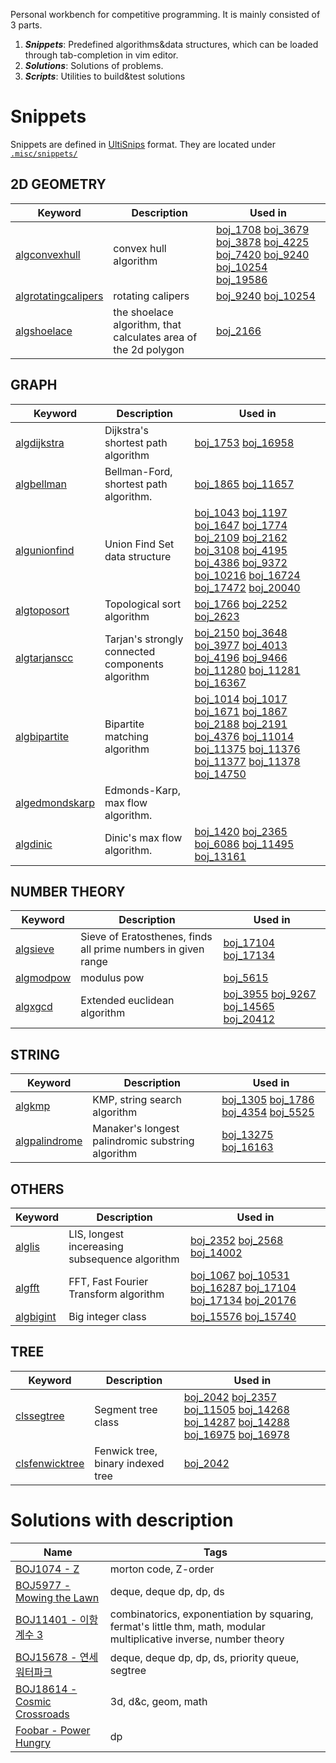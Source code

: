 Personal workbench for competitive programming. 
It is mainly consisted of 3 parts.

1. ***Snippets***: Predefined algorithms&data structures, which can be loaded through tab-completion in vim editor.
2. ***Solutions***: Solutions of problems.
3. ***Scripts***: Utilities to build&test solutions

# Snippets
Snippets are defined in [UltiSnips](https://github.com/SirVer/ultisnips) format.
They are located under [`.misc/snippets/`](.misc/snippets/)

## 2D GEOMETRY
| Keyword | Description | Used in |
| ------- | ----------- | ------- |
| [algconvexhull](.misc/snippets/cpp_2d_geometry.snippets#L512) | convex hull algorithm | [boj_1708](boj_1708) [boj_3679](boj_3679) [boj_3878](boj_3878) [boj_4225](boj_4225) [boj_7420](boj_7420) [boj_9240](boj_9240) [boj_10254](boj_10254) [boj_19586](boj_19586) |
| [algrotatingcalipers](.misc/snippets/cpp_2d_geometry.snippets#L541) | rotating calipers | [boj_9240](boj_9240) [boj_10254](boj_10254) |
| [algshoelace](.misc/snippets/cpp_2d_geometry.snippets#L573) | the shoelace algorithm, that calculates area of the 2d polygon | [boj_2166](boj_2166) |

## GRAPH
| Keyword | Description | Used in |
| ------- | ----------- | ------- |
| [algdijkstra](.misc/snippets/cpp_graph.snippets#L14) | Dijkstra's shortest path algorithm | [boj_1753](boj_1753) [boj_16958](boj_16958) |
| [algbellman](.misc/snippets/cpp_graph.snippets#L89) | Bellman-Ford, shortest path algorithm. | [boj_1865](boj_1865) [boj_11657](boj_11657) |
| [algunionfind](.misc/snippets/cpp_graph.snippets#L228) | Union Find Set data structure | [boj_1043](boj_1043) [boj_1197](boj_1197) [boj_1647](boj_1647) [boj_1774](boj_1774) [boj_2109](boj_2109) [boj_2162](boj_2162) [boj_3108](boj_3108) [boj_4195](boj_4195) [boj_4386](boj_4386) [boj_9372](boj_9372) [boj_10216](boj_10216) [boj_16724](boj_16724) [boj_17472](boj_17472) [boj_20040](boj_20040) |
| [algtoposort](.misc/snippets/cpp_graph.snippets#L352) | Topological sort algorithm | [boj_1766](boj_1766) [boj_2252](boj_2252) [boj_2623](boj_2623) |
| [algtarjanscc](.misc/snippets/cpp_graph.snippets#L487) | Tarjan's strongly connected components algorithm | [boj_2150](boj_2150) [boj_3648](boj_3648) [boj_3977](boj_3977) [boj_4013](boj_4013) [boj_4196](boj_4196) [boj_9466](boj_9466) [boj_11280](boj_11280) [boj_11281](boj_11281) [boj_16367](boj_16367) |
| [algbipartite](.misc/snippets/cpp_graph.snippets#L566) | Bipartite matching algorithm | [boj_1014](boj_1014) [boj_1017](boj_1017) [boj_1671](boj_1671) [boj_1867](boj_1867) [boj_2188](boj_2188) [boj_2191](boj_2191) [boj_4376](boj_4376) [boj_11014](boj_11014) [boj_11375](boj_11375) [boj_11376](boj_11376) [boj_11377](boj_11377) [boj_11378](boj_11378) [boj_14750](boj_14750) |
| [algedmondskarp](.misc/snippets/cpp_graph.snippets#L625) | Edmonds-Karp, max flow algorithm. |  |
| [algdinic](.misc/snippets/cpp_graph.snippets#L808) | Dinic's max flow algorithm. | [boj_1420](boj_1420) [boj_2365](boj_2365) [boj_6086](boj_6086) [boj_11495](boj_11495) [boj_13161](boj_13161) |

## NUMBER THEORY
| Keyword | Description | Used in |
| ------- | ----------- | ------- |
| [algsieve](.misc/snippets/cpp_number_theory.snippets#L1) | Sieve of Eratosthenes, finds all prime numbers in given range | [boj_17104](boj_17104) [boj_17134](boj_17134) |
| [algmodpow](.misc/snippets/cpp_number_theory.snippets#L24) | modulus pow | [boj_5615](boj_5615) |
| [algxgcd](.misc/snippets/cpp_number_theory.snippets#L45) | Extended euclidean algorithm | [boj_3955](boj_3955) [boj_9267](boj_9267) [boj_14565](boj_14565) [boj_20412](boj_20412) |

## STRING
| Keyword | Description | Used in |
| ------- | ----------- | ------- |
| [algkmp](.misc/snippets/cpp_string.snippets#L1) | KMP, string search algorithm | [boj_1305](boj_1305) [boj_1786](boj_1786) [boj_4354](boj_4354) [boj_5525](boj_5525) |
| [algpalindrome](.misc/snippets/cpp_string.snippets#L54) | Manaker's longest palindromic substring algorithm | [boj_13275](boj_13275) [boj_16163](boj_16163) |

## OTHERS
| Keyword | Description | Used in |
| ------- | ----------- | ------- |
| [alglis](.misc/snippets/cpp_others.snippets#L73) | LIS, longest incereasing subsequence algorithm | [boj_2352](boj_2352) [boj_2568](boj_2568) [boj_14002](boj_14002) |
| [algfft](.misc/snippets/cpp_others.snippets#L118) | FFT, Fast Fourier Transform algorithm | [boj_1067](boj_1067) [boj_10531](boj_10531) [boj_16287](boj_16287) [boj_17104](boj_17104) [boj_17134](boj_17134) [boj_20176](boj_20176) |
| [algbigint](.misc/snippets/cpp_others.snippets#L155) | Big integer class | [boj_15576](boj_15576) [boj_15740](boj_15740) |

## TREE
| Keyword | Description | Used in |
| ------- | ----------- | ------- |
| [clssegtree](.misc/snippets/cpp_tree.snippets#L1) | Segment tree class | [boj_2042](boj_2042) [boj_2357](boj_2357) [boj_11505](boj_11505) [boj_14268](boj_14268) [boj_14287](boj_14287) [boj_14288](boj_14288) [boj_16975](boj_16975) [boj_16978](boj_16978) |
| [clsfenwicktree](.misc/snippets/cpp_tree.snippets#L199) | Fenwick tree, binary indexed tree | [boj_2042](boj_2042) |


# Solutions with description
| Name | Tags |
| ---- | ---- |
| [BOJ1074 - Z](boj_1074) | morton code, Z-order |
| [BOJ5977 - Mowing the Lawn](boj_5977) | deque, deque dp, dp, ds |
| [BOJ11401 - 이항 계수 3](boj_11401) | combinatorics, exponentiation by squaring, fermat's little thm, math, modular multiplicative inverse, number theory |
| [BOJ15678 - 연세워터파크](boj_15678) | deque, deque dp, dp, ds, priority queue, segtree |
| [BOJ18614 - Cosmic Crossroads](boj_18614) | 3d, d&c, geom, math |
| [Foobar - Power Hungry](foobar_power-hungry) | dp |

